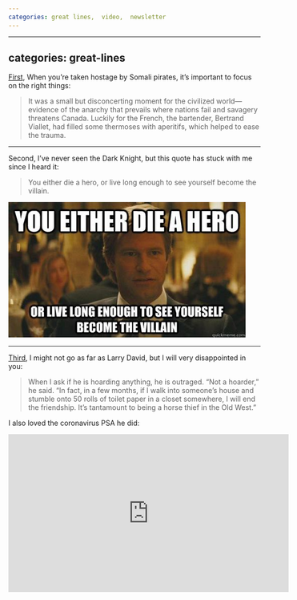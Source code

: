 ```yaml
---
categories: great lines,  video,  newsletter
---
```


---
categories: great-lines
---

[First](https://www.vanityfair.com/news/2009/04/somali-pirates200904), When you’re taken hostage by Somali pirates, it’s important to focus on the right things:

> It was a small but disconcerting moment for the civilized world—evidence of the anarchy that prevails where nations fail and savagery threatens Canada. Luckily for the French, the bartender, Bertrand Viallet, had filled some thermoses with aperitifs, which helped to ease the trauma.

* * *
Second, I’ve never seen the Dark Knight, but this quote has stuck with me since I heard it:

> You either die a hero, or live long enough to see yourself become the villain.

![herovillain](https://raw.githubusercontent.com/muneer78/muneer78.github.io/master/images/herovillain.jpeg)

* * *
[Third](https://www.nytimes.com/2020/04/04/style/larry-david-curb-your-enthusiasm-coronavirus-psa.html), I might not go as far as Larry David, but I will very disappointed in you:

> When I ask if he is hoarding anything, he is outraged. “Not a hoarder,” he said. “In fact, in a few months, if I walk into someone’s house and stumble onto 50 rolls of toilet paper in a closet somewhere, I will end the friendship. It’s tantamount to being a horse thief in the Old West.”

I also loved the coronavirus PSA he did:

<iframe width="560" height="315" src="https://www.youtube.com/embed/Xz82kRwTuUM" title="YouTube video player" frameborder="0" allow="accelerometer; autoplay; clipboard-write; encrypted-media; gyroscope; picture-in-picture" allowfullscreen></iframe>


